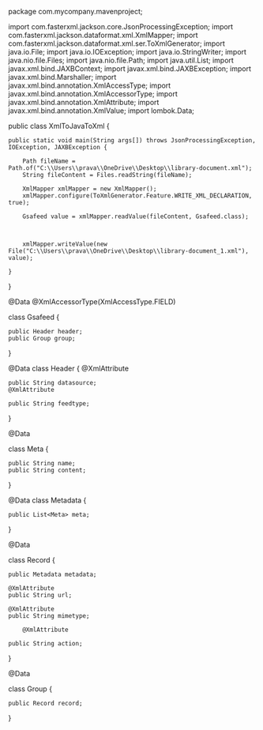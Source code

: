 package com.mycompany.mavenproject;

import com.fasterxml.jackson.core.JsonProcessingException;
import com.fasterxml.jackson.dataformat.xml.XmlMapper;
import com.fasterxml.jackson.dataformat.xml.ser.ToXmlGenerator;
import java.io.File;
import java.io.IOException;
import java.io.StringWriter;
import java.nio.file.Files;
import java.nio.file.Path;
import java.util.List;
import javax.xml.bind.JAXBContext;
import javax.xml.bind.JAXBException;
import javax.xml.bind.Marshaller;
import javax.xml.bind.annotation.XmlAccessType;
import javax.xml.bind.annotation.XmlAccessorType;
import javax.xml.bind.annotation.XmlAttribute;
import javax.xml.bind.annotation.XmlValue;
import lombok.Data;

public class XmlToJavaToXml {

    public static void main(String args[]) throws JsonProcessingException, IOException, JAXBException {

        Path fileName = Path.of("C:\\Users\\prava\\OneDrive\\Desktop\\library-document.xml");
        String fileContent = Files.readString(fileName);

        XmlMapper xmlMapper = new XmlMapper();
        xmlMapper.configure(ToXmlGenerator.Feature.WRITE_XML_DECLARATION, true);

        Gsafeed value = xmlMapper.readValue(fileContent, Gsafeed.class);

             

        xmlMapper.writeValue(new File("C:\\Users\\prava\\OneDrive\\Desktop\\library-document_1.xml"), value);

    }
}

@Data
@XmlAccessorType(XmlAccessType.FIELD)

class Gsafeed {

    public Header header;
    public Group group;
}

@Data
class Header {
    @XmlAttribute

    public String datasource;
    @XmlAttribute

    public String feedtype;
}

@Data

class Meta {

    public String name;
    public String content;
}

@Data
class Metadata {

    public List<Meta> meta;
}

@Data

class Record {

    public Metadata metadata;

    @XmlAttribute
    public String url;

    @XmlAttribute
    public String mimetype;

        @XmlAttribute

    public String action;
}

@Data

class Group {

    public Record record;
}
